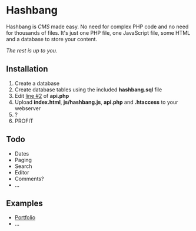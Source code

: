 Hashbang
========

Hashbang is *CMS* made easy. No need for complex PHP code and no need
for thousands of files. It's just one PHP file, one JavaScript file,
some HTML and a database to store your content.

*The rest is up to you.*

Installation
------------

1. Create a database
2. Create database tables using the included **hashbang.sql** file
2. Edit [line #2](https://github.com/k3min/hashbang/blob/master/api.php#L2) of **api.php**
3. Upload **index.html**, **js/hashbang.js**, **api.php** and **.htaccess** to your webserver
4. ?
5. PROFIT

Todo
----

- Dates
- Paging
- Search
- Editor
- Comments?
- ...

Examples
--------

- [Portfolio](http://k3min.eu/)
- ...